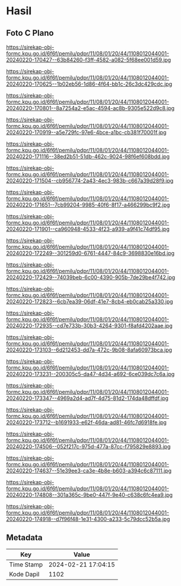 # Hasil

## Foto C Plano

https://sirekap-obj-formc.kpu.go.id/6f6f/pemilu/pdpr/11/08/01/20/44/1108012044001-20240220-170427--63b84260-f3ff-4582-a082-5f68ee001d59.jpg

https://sirekap-obj-formc.kpu.go.id/6f6f/pemilu/pdpr/11/08/01/20/44/1108012044001-20240220-170625--1b02eb56-1d86-4f64-bb1c-26c3dc429cdc.jpg

https://sirekap-obj-formc.kpu.go.id/6f6f/pemilu/pdpr/11/08/01/20/44/1108012044001-20240220-170801--8a7254a2-e5ac-4594-ac8b-9305e522d9c8.jpg

https://sirekap-obj-formc.kpu.go.id/6f6f/pemilu/pdpr/11/08/01/20/44/1108012044001-20240220-170919--a5e729fc-97e6-4bce-a1bc-cb381f70001f.jpg

https://sirekap-obj-formc.kpu.go.id/6f6f/pemilu/pdpr/11/08/01/20/44/1108012044001-20240220-171116--38ed2b51-51db-462c-9024-98f6ef608bdd.jpg

https://sirekap-obj-formc.kpu.go.id/6f6f/pemilu/pdpr/11/08/01/20/44/1108012044001-20240220-171504--cb956774-2a43-4ec3-983b-c667a39d28f9.jpg

https://sirekap-obj-formc.kpu.go.id/6f6f/pemilu/pdpr/11/08/01/20/44/1108012044001-20240220-171651--7cb99204-9985-40f6-8f17-a466299bc9f2.jpg

https://sirekap-obj-formc.kpu.go.id/6f6f/pemilu/pdpr/11/08/01/20/44/1108012044001-20240220-171901--ca960948-4533-4f23-a939-a9f41c74df95.jpg

https://sirekap-obj-formc.kpu.go.id/6f6f/pemilu/pdpr/11/08/01/20/44/1108012044001-20240220-172249--301259d0-6761-4447-84c9-3698830e16bd.jpg

https://sirekap-obj-formc.kpu.go.id/6f6f/pemilu/pdpr/11/08/01/20/44/1108012044001-20240220-172429--74039beb-6c00-4390-905b-7de29be4f742.jpg

https://sirekap-obj-formc.kpu.go.id/6f6f/pemilu/pdpr/11/08/01/20/44/1108012044001-20240220-172823--6cb7ea39-06df-41e7-8cb4-eb0cab25a330.jpg

https://sirekap-obj-formc.kpu.go.id/6f6f/pemilu/pdpr/11/08/01/20/44/1108012044001-20240220-172935--cd7e733b-30b3-4264-9301-f8afd4202aae.jpg

https://sirekap-obj-formc.kpu.go.id/6f6f/pemilu/pdpr/11/08/01/20/44/1108012044001-20240220-173103--6d212453-dd7a-472c-9b08-8afa60973bca.jpg

https://sirekap-obj-formc.kpu.go.id/6f6f/pemilu/pdpr/11/08/01/20/44/1108012044001-20240220-173231--200305c5-da47-4d34-a692-6ce039dc7c6a.jpg

https://sirekap-obj-formc.kpu.go.id/6f6f/pemilu/pdpr/11/08/01/20/44/1108012044001-20240220-173347--4969a2d4-ad7f-4d75-81d2-174da48dffdf.jpg

https://sirekap-obj-formc.kpu.go.id/6f6f/pemilu/pdpr/11/08/01/20/44/1108012044001-20240220-173712--b1691933-e62f-46da-ad81-46fc7d6918fe.jpg

https://sirekap-obj-formc.kpu.go.id/6f6f/pemilu/pdpr/11/08/01/20/44/1108012044001-20240220-174506--052f217c-975d-477a-87cc-f795829e8893.jpg

https://sirekap-obj-formc.kpu.go.id/6f6f/pemilu/pdpr/11/08/01/20/44/1108012044001-20240220-174637--51e39ee3-ca3e-4b8e-b603-a394c6c87111.jpg

https://sirekap-obj-formc.kpu.go.id/6f6f/pemilu/pdpr/11/08/01/20/44/1108012044001-20240220-174808--301a365c-9be0-447f-9e40-c638c6fc4ea9.jpg

https://sirekap-obj-formc.kpu.go.id/6f6f/pemilu/pdpr/11/08/01/20/44/1108012044001-20240220-174918--d7f96f48-1e31-4300-a233-5c79dcc52b5a.jpg


## Metadata

| Key        | Value               |
| ---------- | ------------------- |
| Time Stamp | 2024-02-21 17:04:15 |
| Kode Dapil | 1102                |



